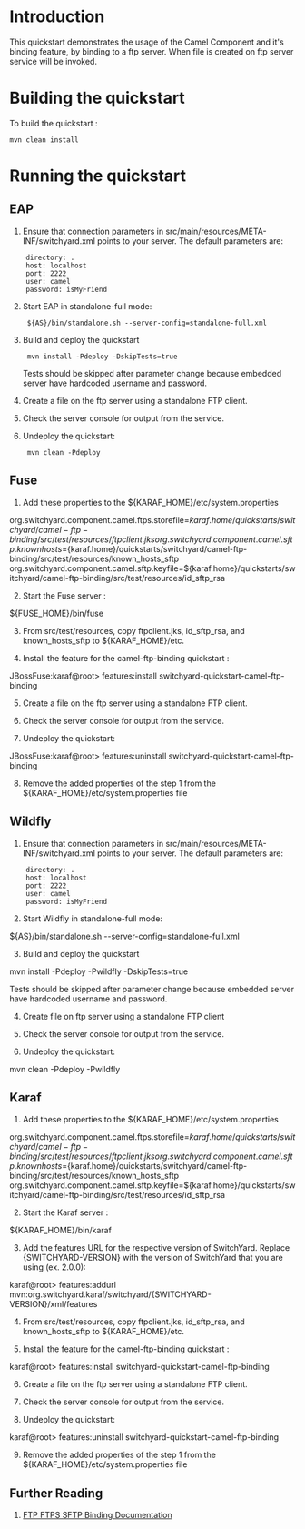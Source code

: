 Introduction
============
This quickstart demonstrates the usage of the Camel Component and it's binding feature, by binding 
to a ftp server. When file is created on ftp server service will be invoked.


Building the quickstart
======================

To build the quickstart :

```
mvn clean install
```


Running the quickstart
======================


EAP
----------
1. Ensure that connection parameters in src/main/resources/META-INF/switchyard.xml points to your server.
   The default parameters are:
```
    directory: .
    host: localhost
    port: 2222
    user: camel
    password: isMyFriend
```
2. Start EAP in standalone-full mode:

        ${AS}/bin/standalone.sh --server-config=standalone-full.xml

3. Build and deploy the quickstart

        mvn install -Pdeploy -DskipTests=true

    Tests should be skipped after parameter change because embedded server have hardcoded username and password.

4. Create a file on the ftp server using a standalone FTP client.

5. Check the server console for output from the service.

6. Undeploy the quickstart:

        mvn clean -Pdeploy


Fuse
----------

1. Add these properties to the ${KARAF_HOME}/etc/system.properties

org.switchyard.component.camel.ftps.storefile=${karaf.home}/quickstarts/switchyard/camel-ftp-binding/src/test/resources/ftpclient.jks
org.switchyard.component.camel.sftp.knownhosts=${karaf.home}/quickstarts/switchyard/camel-ftp-binding/src/test/resources/known_hosts_sftp
org.switchyard.component.camel.sftp.keyfile=${karaf.home}/quickstarts/switchyard/camel-ftp-binding/src/test/resources/id_sftp_rsa

2. Start the Fuse server :

${FUSE_HOME}/bin/fuse

3. From src/test/resources, copy ftpclient.jks, id_sftp_rsa, and known_hosts_sftp to ${KARAF_HOME}/etc.

4. Install the feature for the camel-ftp-binding quickstart :

JBossFuse:karaf@root> features:install switchyard-quickstart-camel-ftp-binding

5. Create a file on the ftp server using a standalone FTP client.

6. Check the server console for output from the service.

7. Undeploy the quickstart:

JBossFuse:karaf@root> features:uninstall switchyard-quickstart-camel-ftp-binding

8. Remove the added properties of the step 1 from the ${KARAF_HOME}/etc/system.properties file


Wildfly
----------
1. Ensure that connection parameters in src/main/resources/META-INF/switchyard.xml points to your server.
The default parameters are:
```
    directory: .
    host: localhost
    port: 2222
    user: camel
    password: isMyFriend
```
2. Start Wildfly in standalone-full mode:

${AS}/bin/standalone.sh --server-config=standalone-full.xml

3. Build and deploy the quickstart

mvn install -Pdeploy -Pwildfly -DskipTests=true

Tests should be skipped after parameter change because embedded server have hardcoded username and password.

4. Create file on ftp server using a standalone FTP client

5. Check the server console for output from the service.

6. Undeploy the quickstart:

mvn clean -Pdeploy -Pwildfly


Karaf
----------
1. Add these properties to the ${KARAF_HOME}/etc/system.properties

org.switchyard.component.camel.ftps.storefile=${karaf.home}/quickstarts/switchyard/camel-ftp-binding/src/test/resources/ftpclient.jks
org.switchyard.component.camel.sftp.knownhosts=${karaf.home}/quickstarts/switchyard/camel-ftp-binding/src/test/resources/known_hosts_sftp
org.switchyard.component.camel.sftp.keyfile=${karaf.home}/quickstarts/switchyard/camel-ftp-binding/src/test/resources/id_sftp_rsa


2. Start the Karaf server :

${KARAF_HOME}/bin/karaf

3. Add the features URL for the respective version of SwitchYard.   Replace {SWITCHYARD-VERSION}
with the version of SwitchYard that you are using (ex. 2.0.0): 

karaf@root> features:addurl mvn:org.switchyard.karaf/switchyard/{SWITCHYARD-VERSION}/xml/features

4. From src/test/resources, copy ftpclient.jks, id_sftp_rsa, and known_hosts_sftp to ${KARAF_HOME}/etc.

5. Install the feature for the camel-ftp-binding quickstart :

karaf@root> features:install switchyard-quickstart-camel-ftp-binding

6. Create a file on the ftp server using a standalone FTP client.

7. Check the server console for output from the service.

8. Undeploy the quickstart:

karaf@root> features:uninstall switchyard-quickstart-camel-ftp-binding

9. Remove the added properties of the step 1 from the ${KARAF_HOME}/etc/system.properties file


## Further Reading

1. [FTP FTPS SFTP Binding Documentation](https://docs.jboss.org/author/display/SWITCHYARD/FTP+FTPS+SFTP)
